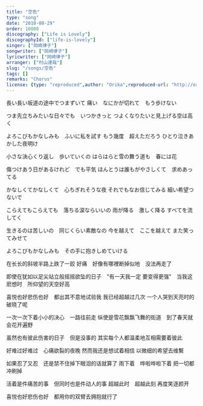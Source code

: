 ```yaml
---
title: "空色"
type: "song"
date: "2010-08-29"
order: 10808
discography: ["Life is Lovely"]
discographyId: ["life-is-lovely"]
singer: ["岡崎律子"]
songwriter: ["岡崎律子"]
lyricwriter: ["岡崎律子"]
arranger: ["村山達哉"]
slug: "/songs/空色"
tags: []
remarks: "Chorus"
license: {type: "reproduced",author: "Orika",reproduced-url: "http://orikamushi.myweb.hinet.net/",reproduced-website: "織歌蟲網站"}
---
```


長い長い坂道の途中でつまずいて 
痛い　なにかが切れて　もう歩けない 

つま先立ちみたいな日々でも　いつかきっと 
つよくなりたいと見上げる空は高く 

よろこびもかなしみも　ふいに私を試す 
もう幾度　超えただろう 
ひとり泣きあかした夜明け 

小さな決心くり返し　歩いていくの 
はらはらと雪の舞う道も　春には花 

傷つけあう日があるけれど　でも平気 
ほんとうは誰もがやさしくて　求めあってる 

かなしくてかなしくて　心ちぎれそうな夜 
それでもなお信じてみる 
細い希望つないで 

こらえてもこらえても　落ちる涙ならいいの 
雨が降る　激しく降る 
すべてを流してく 

生きるのは苦しいの　同じくらい素敵なの 
今を越えて　ここを越えて 
また笑ってみせて 

よろこびもかなしみも　その手に抱きしめていける

<!-- 翻译 -->

在长长的斜坡半路上跌了一跤
好痛　好像有哪裡断掉似地　没法再走了

即使在犹如以足尖站立般摇摇欲坠的日子　"有一天我一定
要变得更强"　当我这麽想时　所仰望的天空好高

喜悦也好悲伤也好　都出其不意地试验我
我已经超越过几次
一个人哭到天亮时的破晓了呢

一次一次下着小小的决心　一路往前走
纵使是雪花飘飘飞舞的街道　到了春天就会花开遍野

虽然也有彼此伤害的日子　但是没事的
其实每个人都温柔地互相需要着彼此

好难过好难过　心痛欲裂的夜晚
然而我还是想试着相信
以微细的希望去维繫

如果忍了又忍　还是禁不住掉下眼泪的话就算了
雨下着　哗啦哗啦下着
把一切都冲刷掉

活着是件痛苦的事　但同时也是件动人的事
超越此时　超越此刻
再度笑逐颜开

喜悦也好悲伤也好　都用你的双臂去拥抱就行了
